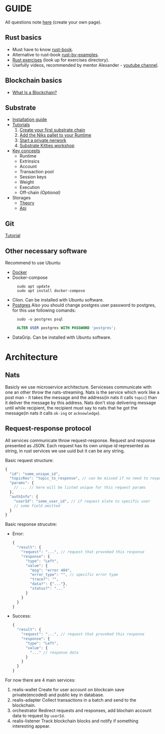 # GUIDE

All questions note [here](https://docs.google.com/spreadsheets/d/1qRWu9mIqaxKNt8I5E0BFoicpNZHotJhyyrwrFugT_c0/edit?usp=sharing)
(create your own page).

## Rust basics

- Must have to know [rust-book](https://doc.rust-lang.org/book/).
- Alternative to rust-book [rust-by-examples](https://doc.rust-lang.org/stable/rust-by-example/).
- [Rust exercises](https://github.com/rust-lang/rustlings/) (look up for exercises directory).
- Usefully videos, recommended by mentor Alexander - [youtube channel](https://www.youtube.com/c/JonGjengset/videos).


## Blockchain basics

- [What Is a Blockchain?](https://www.investopedia.com/terms/b/blockchain.asp)

## Substrate 

- [Installation guide](https://docs.substrate.io/v3/getting-started/installation/)
- [Tutorials](https://docs.substrate.io/tutorials/v3/)
  1. [Create your first substrate chain](https://docs.substrate.io/tutorials/v3/create-your-first-substrate-chain/)
  2. [Add the Niks pallet to your Runtime](https://docs.substrate.io/tutorials/v3/add-a-pallet/)
  3. [Start a private nerwork](https://docs.substrate.io/tutorials/v3/private-network/)
  4. [Substrate Kitties workshop](https://docs.substrate.io/tutorials/v3/kitties/pt1/)
- [Key concepts](https://docs.substrate.io/v3/concepts/runtime/)
  - Runtime
  - Extrinsics
  - Account
  - Transaction pool
  - Session keys
  - Weight
  - Execution
  - Off-chain *(Optional)*
- Storages
  - [Theory](https://docs.substrate.io/v3/advanced/storage/)
  - [Api](https://docs.substrate.io/v3/runtime/storage/)

## Git

[Tutorial](https://www.w3schools.com/git/git_remote_getstarted.asp?remote=github)

## Other necessary software

Recommend to use Ubuntu

- [Docker](https://www.digitalocean.com/community/tutorials/how-to-install-and-use-docker-on-ubuntu-20-04-ru)
- Docker-compose
  ```shell
    sudo apt update
    sudo apt install docker-compose
  ```
- Clion. Can be installed with Ubuntu software.
- [Postgres](https://www.digitalocean.com/community/tutorials/how-to-install-postgresql-on-ubuntu-20-04-quickstart-ru)
  Also you should change postgres user password to postgres, for this use following comands:
  ```shell
    sudo -u postgres psql
  ```
  ```sql
    ALTER USER postgres WITH PASSWORD 'postgres';
  ```
- DataGrip. Can be installed with Ubuntu software.

# Architecture

## Nats

Basicly we use microservice architecture. Serviceses communicate with one an other throw the nats-streaming.
Nats is the service which work like a post man - it takes the message and the address(in nats it calls `topic`) than it deliver the message by this address.
Nats don't stop delivering message until while recipient, the recipient must say to nats that he got the message(in nats it calls `ok-ing` or `acknowledge`).

## Request-response protocol

All services communicate throw request-response. Request and response presented as JSON.
Each request has its own unique id represented as string, in rust services we use uuid but it can be any string.

Basic request structure:

```javascript
{
  "id": "some_unique_id",
  "topicRes": "topic_to_response", // can be missed if no need to response or response by hard coded topic
  "params": {
    // ... // here will be listed unique for this request params
  },
  "authInfo": {
    "userId": "some_user_id", // if request elate to specific user
    // some field omitted
  }
}
```

Basic response strucutre:

- Error: 
  ```javascript
  {
    "result": {
      "request": "...", // request that provoked this response
      "response": {
        "type": "Left",
        "value": {
          "msg": "error 404",
          "error_type": "", // specific error type
          "trace?": "",
          "data?": {"..."},
          "status?": "..."
        }
      }
    }
  }
  ```
- Success:
  ```javascript
  {
    "result": {
      "request": "...", // request that provoked this response
      "response": {
        "type": "Left",
        "value": {
          "..." // response data
        }
      }
    }
  }
  ```


For now there are 4 main services:
1. realis-wallet
  Create for user account on blockcain save private(encoded) and public key in database.
2. realis-adapter
  Collect transactions in a batch and send to the blockchain.
3. orchestrator
  Redirect requests and responses, add blochain account data to request by `userId`.
4. realis-listener
  Track blockchain blocks and notify if something interesting appear.